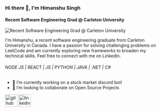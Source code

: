 ### Hi there 👋, I'm Himanshu Singh
#### Recent Software Engineering Grad @ Carleton University
![Recent Software Engineering Grad @ Carleton University](http://www.carleton.ca/cu/graphics/Tcw6.gif)

I'm Himanshu, a recent software engineering graduate from Carleton University in Canada. I have a passion for solving challenging problems on LeetCode and am currently exploring new frameworks to broaden my technical skills. Feel free to connect with me on LinkedIn.

###### NODE JS | REACT | JS | PYTHON | JAVA | .NET | C#

- 🔭 I’m currently working on a stock market discord bot! 
- 👯 I’m looking to collaborate on Open Source Projects 


[<img src='https://cdn.jsdelivr.net/npm/simple-icons@3.0.1/icons/github.svg' alt='github' height='40'>](https://github.com/HimanshuSingh123)  [<img src='https://cdn.jsdelivr.net/npm/simple-icons@3.0.1/icons/linkedin.svg' alt='linkedin' height='40'>](https://www.linkedin.com/in/www.linkedin.com/in/himanshu-c-singh/)  


